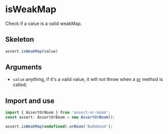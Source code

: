 # isWeakMap

Check if a value is a valid weakMap.

## Skeleton

```ts
assert.isWeakMap(value)
```

## Arguments

- `value` anything, if it's a valid value, it will not throw when a [or](../or.md) method is called;

## Import and use

```ts
import { AssertOrBoom } from 'assert-or-boom';
const assert: AssertOrBoom = new AssertOrBoom();

assert.isWeakMap(undefined).orBoom('Badaboom');
```

